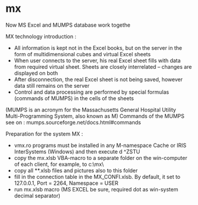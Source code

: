 # mx
Now MS Excel and MUMPS database work togethe

MX technology introduction :
  - All information is kept not in the Excel books, but on the server in the form of multidimensional cubes and virtual Excel sheets
  - When user connects to the server, his real Excel sheet fills with data from required virtual sheet. Sheets are closely interrelated – changes are displayed on both
  - After disconnection, the real Excel sheet is not being saved, however data still remains on the server
  - Control and data processing are performed by special formulas (commands of MUMPS)  in the cells of the sheets 
  
  (MUMPS is an acronym for the Massachusetts General Hospital Utility Multi-Programming System, also known as M)
  Commands of the MUMPS see on :  mumps.sourceforge.net/docs.html#commands
  
  Preparation for the system MX :
  
  -  vmx.ro programs must be installed in any M-namespace Cache or IRIS InterSystems (Windows)  and then execute d ^ZSTU
  -  copy the mx.xlsb VBA-macro to a separate folder on the win-computer of each client, for example, to c:\mx\ 
  -  copy all **.xlsb files and pictures also to this folder
  -  fill in the connection table in the MX_CONFI.xlsb. By default, it set to 127.0.0.1, Port = 2264, Namespace = USER
  -  run mx.xlsb macro (MS EXCEL be sure, required dot as win-system decimal separator)
